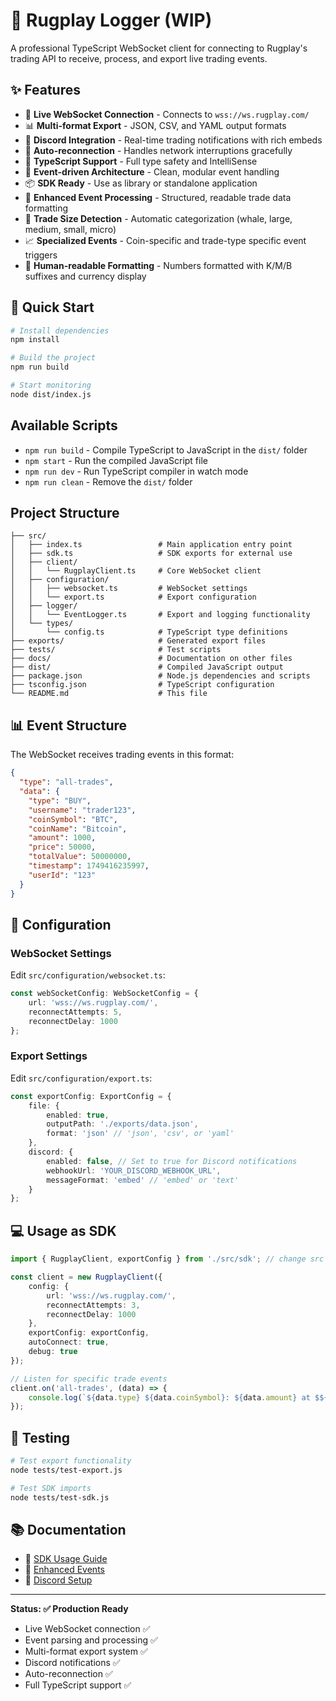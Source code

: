 # 🎯 Rugplay Logger (WIP)

A professional TypeScript WebSocket client for connecting to Rugplay's trading API to receive, process, and export live trading events.

## ✨ Features

- 🔌 **Live WebSocket Connection** - Connects to `wss://ws.rugplay.com/`
- 📊 **Multi-format Export** - JSON, CSV, and YAML output formats
- 🔔 **Discord Integration** - Real-time trading notifications with rich embeds
- 🔄 **Auto-reconnection** - Handles network interruptions gracefully
- 📝 **TypeScript Support** - Full type safety and IntelliSense
- 🎨 **Event-driven Architecture** - Clean, modular event handling
- 📦 **SDK Ready** - Use as library or standalone application
- 🚀 **Enhanced Event Processing** - Structured, readable trade data formatting
- 🐋 **Trade Size Detection** - Automatic categorization (whale, large, medium, small, micro)
- 📈 **Specialized Events** - Coin-specific and trade-type specific event triggers
- 🎯 **Human-readable Formatting** - Numbers formatted with K/M/B suffixes and currency display

## 🚀 Quick Start

```bash
# Install dependencies
npm install

# Build the project
npm run build

# Start monitoring
node dist/index.js
```

## Available Scripts

- `npm run build` - Compile TypeScript to JavaScript in the `dist/` folder
- `npm start` - Run the compiled JavaScript file
- `npm run dev` - Run TypeScript compiler in watch mode
- `npm run clean` - Remove the `dist/` folder

## Project Structure

```
├── src/
│   ├── index.ts                 # Main application entry point
│   ├── sdk.ts                   # SDK exports for external use
│   ├── client/
│   │   └── RugplayClient.ts     # Core WebSocket client
│   ├── configuration/
│   │   ├── websocket.ts         # WebSocket settings
│   │   └── export.ts            # Export configuration
│   ├── logger/
│   │   └── EventLogger.ts       # Export and logging functionality
│   └── types/
│       └── config.ts            # TypeScript type definitions
├── exports/                     # Generated export files
├── tests/                       # Test scripts
├── docs/                        # Documentation on other files
├── dist/                        # Compiled JavaScript output
├── package.json                 # Node.js dependencies and scripts
├── tsconfig.json                # TypeScript configuration
└── README.md                    # This file
```

## 📊 Event Structure

The WebSocket receives trading events in this format:

```json
{
  "type": "all-trades",
  "data": {
    "type": "BUY",
    "username": "trader123",
    "coinSymbol": "BTC",
    "coinName": "Bitcoin",
    "amount": 1000,
    "price": 50000,
    "totalValue": 50000000,
    "timestamp": 1749416235997,
    "userId": "123"
  }
}
```

## 🔧 Configuration

### WebSocket Settings
Edit `src/configuration/websocket.ts`:
```typescript
const webSocketConfig: WebSocketConfig = {
    url: 'wss://ws.rugplay.com/',
    reconnectAttempts: 5,
    reconnectDelay: 1000
};
```

### Export Settings
Edit `src/configuration/export.ts`:
```typescript
const exportConfig: ExportConfig = {
    file: {
        enabled: true,
        outputPath: './exports/data.json',
        format: 'json' // 'json', 'csv', or 'yaml'
    },
    discord: {
        enabled: false, // Set to true for Discord notifications
        webhookUrl: 'YOUR_DISCORD_WEBHOOK_URL',
        messageFormat: 'embed' // 'embed' or 'text'
    }
};
```

## 💻 Usage as SDK

```typescript
import { RugplayClient, exportConfig } from './src/sdk'; // change src to the folder that contains rugplay

const client = new RugplayClient({
    config: {
        url: 'wss://ws.rugplay.com/',
        reconnectAttempts: 3,
        reconnectDelay: 1000
    },
    exportConfig: exportConfig,
    autoConnect: true,
    debug: true
});

// Listen for specific trade events
client.on('all-trades', (data) => {
    console.log(`${data.type} ${data.coinSymbol}: ${data.amount} at $${data.price}`);
});
```

## 🧪 Testing

```bash
# Test export functionality
node tests/test-export.js

# Test SDK imports
node tests/test-sdk.js
```

## 📚 Documentation

- 📖 [SDK Usage Guide](./docs/SDK_USAGE.md)
- 📢 [Enhanced Events](./docs/ENHANCED_EVENT_HANDLER.md)
- 🔔 [Discord Setup](./docs/DISCORD_SETUP.md)

---

**Status: ✅ Production Ready**
- Live WebSocket connection ✅
- Event parsing and processing ✅
- Multi-format export system ✅  
- Discord notifications ✅
- Auto-reconnection ✅
- Full TypeScript support ✅
